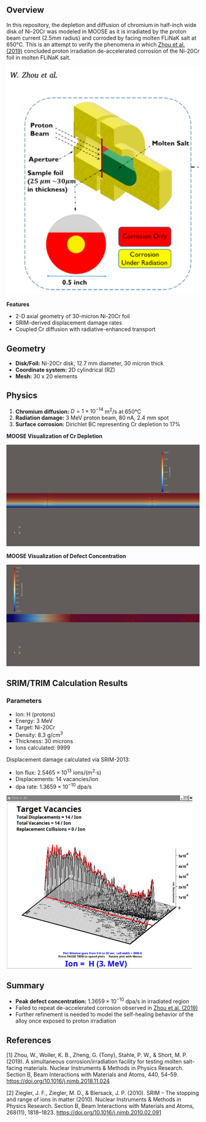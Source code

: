 ## Overview 

In this repository, the depletion and diffusion of chromium in half-inch wide disk of Ni-20Cr was modeled in MOOSE as it is irradiated by the proton beam current (2.5mm radius) and corroded by facing molten FLiNaK salt at 650°C. This is an attempt to verify the phenomena in which [Zhou et al.(2019)](https://doi.org/10.1016/j.nimb.2018.11.024) concluded proton irradiation de-accelerated corrosion of the Ni-20Cr foil in molten FLiNaK salt. 

![MIT Facility](ZhouDiagramExperimentalMiT.png)

**Features** 
- 2-D axial geometry of 30-micron Ni-20Cr foil 
- SRIM-derived displacement damage rates 
- Coupled Cr diffusion with radiative-enhanced transport 

## Geometry 
- **Disk/Foil:** Ni-20Cr disk, 12.7 mm diameter, 30 micron thick 
- **Coordinate system:** 2D cylindrical (RZ) 
- **Mesh:** 30 x 20 elements 

## Physics 
1. **Chromium diffusion:** $D = 1 \times 10^{-14}$ m<sup>2</sup>/s at 650°C 
2. **Radiation damage:** 3 MeV proton beam, 80 nA, 2.4 mm spot 
3. **Surface corrosion:** Dirichlet BC representing Cr depletion to 17%

**MOOSE Visualization of Cr Depletion**

![Cr depletion](MOOSE_visualization/Cr_depletion.png)

**MOOSE Visualization of Defect Concentration** 

![Radiation damage](MOOSE_visualization/defect_concentration.png)

## SRIM/TRIM Calculation Results

### Parameters
- Ion: H (protons)
- Energy: 3 MeV
- Target: Ni-20Cr
- Density: 8.3 g/cm<sup>3</sup>
- Thickness: 30 microns 
- Ions calculated: 9999

Displacement damage calculated via SRIM-2013:

- Ion flux: $2.5465 \times 10^{13}$ ions/(m<sup>2</sup>·s)
- Displacements: 14 vacancies/ion 
- dpa rate: $1.3659 \times 10^{-10}$ dpa/s

![TargetVacancies](SRIM_data/TargetVacancies.png)

## Summary 

- **Peak defect concentration:** $1.3659 \times 10^{-10}$ dpa/s in irradiated region 
- Failed to repeat de-accelerated corrosion observed in [Zhou et al. (2019)](https://doi.org/10.1016/j.nimb.2018.11.024)
- Further refinement is needed to model the self-healing behavior of the alloy once exposed to proton irradiation 

## References

[1] Zhou, W., Woller, K. B., Zheng, G. (Tony), Stahle, P. W., & Short, M. P. (2019). A simultaneous corrosion/irradiation facility for testing molten salt-facing materials. Nuclear Instruments & Methods in Physics Research. Section B, Beam Interactions with Materials and Atoms, 440, 54–59. https://doi.org/10.1016/j.nimb.2018.11.024

[2] Ziegler, J. F., Ziegler, M. D., & Biersack, J. P. (2010). SRIM – The stopping and range of ions in matter (2010). Nuclear Instruments & Methods in Physics Research. Section B, Beam Interactions with Materials and Atoms, 268(11), 1818–1823. https://doi.org/10.1016/j.nimb.2010.02.091
